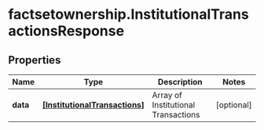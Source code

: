 # factsetownership.InstitutionalTransactionsResponse

## Properties

Name | Type | Description | Notes
------------ | ------------- | ------------- | -------------
**data** | [**[InstitutionalTransactions]**](InstitutionalTransactions.md) | Array of Institutional Transactions | [optional] 


